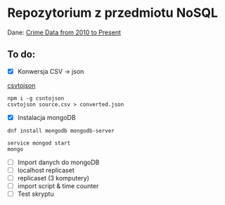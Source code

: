 # Repozytorium z przedmiotu NoSQL

Dane: [Crime Data from 2010 to Present](https://catalog.data.gov/dataset/crime-data-from-2010-to-present)

## To do: 
- [x] Konwersja CSV -> json

[csvtojson](https://www.npmjs.com/package/csvtojson)
```
npm i -g csntojson
csvtojson source.csv > converted.json
```
- [x] Instalacja mongoDB
```
dnf install mongodb mongodb-server
```
```
service mongod start
mongo
```
- [ ] Import danych do mongoDB
- [ ] localhost replicaset
- [ ] replicaset (3 komputery)
- [ ] import script & time counter
- [ ] Test skryptu
